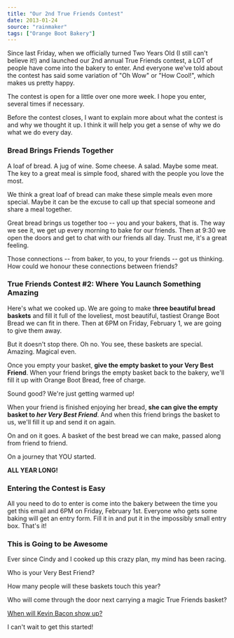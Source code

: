 ```yaml
---
title: "Our 2nd True Friends Contest"
date: 2013-01-24
source: "rainmaker"
tags: ["Orange Boot Bakery"]
---
```


Since last Friday, when we officially turned Two Years Old (I still can't believe it!) and launched our 2nd annual True Friends contest, a LOT of people have come into the bakery to enter. And everyone we've told about the contest has said some variation of "Oh Wow" or "How Cool!", which makes us pretty happy.

The contest is open for a little over one more week. I hope you enter, several times if necessary.

Before the contest closes, I want to explain more about what the contest is and why we thought it up. I think it will help you get a sense of why we do what we do every day.

### Bread Brings Friends Together

A loaf of bread. A jug of wine. Some cheese. A salad. Maybe some meat. The key to a great meal is simple food, shared with the people you love the most.

We think a great loaf of bread can make these simple meals even more special. Maybe it can be the excuse to call up that special someone and share a meal together.

Great bread brings us together too -- you and your bakers, that is. The way we see it, we get up every morning to bake for our friends. Then at 9:30 we open the doors and get to chat with our friends all day. Trust me, it's a great feeling.

Those connections -- from baker, to you, to your friends -- got us thinking. How could we honour these connections between friends?

### True Friends Contest #2: Where You Launch Something Amazing

Here's what we cooked up. We are going to make t**hree beautiful bread baskets** and fill it full of the loveliest, most beautiful, tastiest Orange Boot Bread we can fit in there. Then at 6PM on Friday, February 1, we are going to give them away.

But it doesn't stop there. Oh no. You see, these baskets are special. Amazing. Magical even.

Once you empty your basket, **give the empty basket to your Very Best Friend**. When your friend brings the empty basket back to the bakery, we'll fill it up with Orange Boot Bread, free of charge.

Sound good? We're just getting warmed up!

When your friend is finished enjoying her bread, **she can give the empty basket to _her Very Best Friend_**. And when this friend brings the basket to us, we'll fill it up and send it on again.

On and on it goes. A basket of the best bread we can make, passed along from friend to friend.

On a journey that YOU started.

**ALL YEAR LONG!**

### Entering the Contest is Easy

All you need to do to enter is come into the bakery between the time you get this email and 6PM on Friday, February 1st. Everyone who gets some baking will get an entry form. Fill it in and put it in the impossibly small entry box. That's it!

### This is Going to be Awesome

Ever since Cindy and I cooked up this crazy plan, my mind has been racing.

Who is your Very Best Friend?

How many people will these baskets touch this year?

Who will come through the door next carrying a magic True Friends basket?

[When will Kevin Bacon show up?](http://en.wikipedia.org/wiki/Six_Degrees_of_Kevin_Bacon)

I can't wait to get this started!

